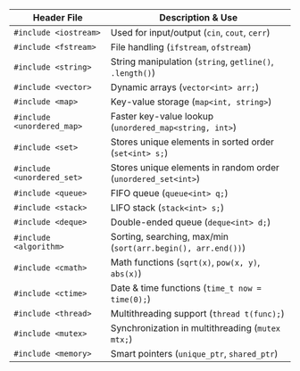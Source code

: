 | Header File           | Description & Use                                          |
|-----------------------|-----------------------------------------------------------|
| `#include <iostream>`       | Used for input/output (`cin`, `cout`, `cerr`)             |
| `#include <fstream>`        | File handling (`ifstream`, `ofstream`)                     |
| `#include <string>`         | String manipulation (`string`, `getline()`, `.length()`)  |
| `#include <vector>`         | Dynamic arrays (`vector<int> arr;`)                       |
| `#include <map>`            | Key-value storage (`map<int, string>`)                    |
| `#include <unordered_map>`  | Faster key-value lookup (`unordered_map<string, int>`)    |
| `#include <set>`            | Stores unique elements in sorted order (`set<int> s;`)    |
| `#include <unordered_set>`  | Stores unique elements in random order (`unordered_set<int>`) |
| `#include <queue>`          | FIFO queue (`queue<int> q;`)                              |
| `#include <stack>`          | LIFO stack (`stack<int> s;`)                              |
| `#include <deque>`          | Double-ended queue (`deque<int> d;`)                      |
| `#include <algorithm>`      | Sorting, searching, max/min (`sort(arr.begin(), arr.end())`) |
| `#include <cmath>`         | Math functions (`sqrt(x)`, `pow(x, y)`, `abs(x)`)         |
| `#include <ctime>`         | Date & time functions (`time_t now = time(0);`)          |
| `#include <thread>`        | Multithreading support (`thread t(func);`)               |
| `#include <mutex>`         | Synchronization in multithreading (`mutex mtx;`)        |
| `#include <memory>`        | Smart pointers (`unique_ptr`, `shared_ptr`)             |

